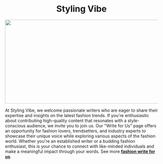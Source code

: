 <h1 style="text-align:center;"><strong>Styling Vibe</strong></h1>

 <img src="https://ckbox.cloud/4f8b5c507278c74bb687/assets/kSGRlJ1nc9lv/images/529.jpeg" width="529" height="277">
    </picture>
<p><span style="font-weight:400;">At Styling Vibe, we welcome passionate writers who are eager to share their expertise and insights on the latest fashion trends. If you're enthusiastic about contributing high-quality content that resonates with a style-conscious audience, we invite you to join us. Our "Write for Us" page offers an opportunity for fashion lovers, trendsetters, and industry experts to showcase their unique voice while exploring various aspects of the fashion world. Whether you're an established writer or a budding fashion enthusiast, this is your chance to connect with like-minded individuals and make a meaningful impact through your words.&nbsp;See more&nbsp;</span><a target="_blank" rel="noopener noreferrer" href="https://stylingvibe.com/write-for-us/"><span style="font-weight:400;" data-sheets-root="1"><strong>fashion write for us</strong></span></a><span style="font-weight:400;" data-sheets-root="1">.</span></p>